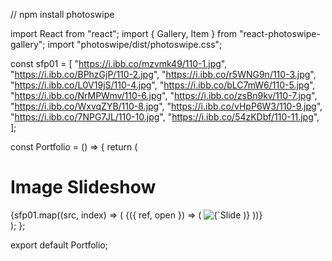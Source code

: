 // npm install photoswipe

import React from "react";
import { Gallery, Item } from "react-photoswipe-gallery";
import "photoswipe/dist/photoswipe.css";

const sfp01 = [
"https://i.ibb.co/mzvmk49/110-1.jpg",
"https://i.ibb.co/BPhzGjP/110-2.jpg",
"https://i.ibb.co/r5WNG9n/110-3.jpg",
"https://i.ibb.co/L0V19jS/110-4.jpg",
"https://i.ibb.co/bLC7mW6/110-5.jpg",
"https://i.ibb.co/NrMPWmv/110-6.jpg",
"https://i.ibb.co/zsBn9kv/110-7.jpg",
"https://i.ibb.co/WxvqZYB/110-8.jpg",
"https://i.ibb.co/vHpP6W3/110-9.jpg",
"https://i.ibb.co/7NPG7JL/110-10.jpg",
"https://i.ibb.co/54zKDbf/110-11.jpg",
];

const Portfolio = () => {
return (
<div className="gallery-container">
<h1 className="text-center mb-4">Image Slideshow</h1>
<Gallery>
{sfp01.map((src, index) => (
<Item
            key={index}
            original={src}
            thumbnail={src}
            width="1024"
            height="768"
          >
{({ ref, open }) => (
<img
ref={ref}
onClick={open}
src={src}
alt={`Slide ${index + 1}`}
className="cursor-pointer w-40 h-auto mx-2"
/>
)}
</Item>
))}
</Gallery>
</div>
);
};

export default Portfolio;
